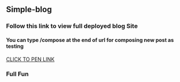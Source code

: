 ## Simple-blog
### Follow this link to view full deployed blog Site 
#### You can type /compose at the end of url for composing new post as testing

[CLICK TO PEN LINK](https://protected-spire-05401.herokuapp.com)

### Full Fun
